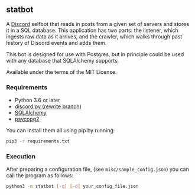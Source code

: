 ## statbot
A [Discord](https://discordapp.com) selfbot that reads in posts from a given set
of servers and stores it in a SQL database. This application has two parts: the
listener, which ingests raw data as it arrives, and the crawler, which walks
through past history of Discord events and adds them.

This bot is designed for use with Postgres, but in principle could be used
with any database that SQLAlchemy supports.

Available under the terms of the MIT License.

### Requirements
* Python 3.6 or later
* [discord.py (rewrite branch)](https://github.com/Rapptz/discord.py)
* [SQLAlchemy](http://www.sqlalchemy.org/)
* [psycopg2](https://pypi.python.org/pypi/psycopg2)

You can install them all using pip by running:
```sh
pip3 -r requirements.txt
```

### Execution
After preparing a configuration file, (see `misc/sample_config.json`)
you can call the program as follows:
```sh
python3 -m statbot [-q] [-d] your_config_file.json
```

